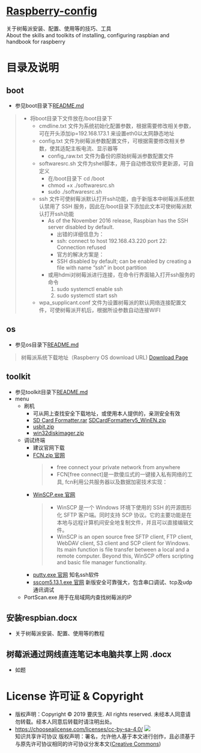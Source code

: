 # [Raspberry-config](https://yaoqs.github.io/Raspberry-config/)
关于树莓派安装、配置、使用等的技巧、工具 \
About the skills and toolkits of installing, configuring raspbian and handbook for raspberry

# 目录及说明
## boot
* 参见boot目录下[README.md ](/boot/README.md)
> * 将boot目录下文件放在/boot目录下
>   * cmdline.txt 文件为系统初始化配置参数，根据需要修改相关参数，可在开头添加ip=192.168.173.1 来设置eth0以太网静态地址
>   * config.txt 文件为树莓派参数配置文件，可根据需要修改相关参数，使其适配主板电流、显示器等
>      * config_raw.txt 文件为备份的原始树莓派参数配置文件
>   * softwaresrc.sh 文件为shell脚本，用于自动修改软件更新源，可自定义
>      * 在/boot目录下 cd /boot
>      * chmod +x ./softwaresrc.sh
>      * sudo ./softwaresrc.sh
>   * ssh 文件可使树莓派默认打开ssh功能，由于新版本中树莓派系统默认禁用了 SSH 服务，因此在/boot目录下添加此文本可使树莓派默认打开ssh功能
>      * As of the November 2016 release, Raspbian has the SSH server disabled by default. 
>        * 出错的详细信息为：
>        * ssh: connect to host 192.168.43.220 port 22: Connection refused
>        * 官方的解决方案是：
>        * SSH disabled by default; can be enabled by creating a file with name “ssh” in boot partition 
>      * 或用hdmi对树莓派进行连接，在命令行界面输入打开ssh服务的命令
>        1. sudo systemctl enable ssh
>        2. sudo systemctl start ssh        
>    * wpa_supplicant.conf 文件为设置树莓派的默认网络连接配置文件，可使树莓派开机后，根据所设参数自动连接WIFI
## os
* 参见os目录下[README.md ](/os/README.md)
> 树莓派系统下载地址（Raspberry OS download URL)
> [Download Page](https://www.raspberrypi.org/downloads/)
## toolkit
* 参见toolkit目录下[README.md ](/toolkit/README.md)
* menu
  * 刷机
    * 可从网上查找安全下载地址，或使用本人提供的，亲测安全有效
    * [SD Card Formatter.rar](https://github.com/yaoqs/Raspberry-config/blob/master/toolkit/%E5%88%B7%E6%9C%BA/SD%20Card%20Formatter.rar) [SDCardFormatterv5_WinEN.zip](https://github.com/yaoqs/Raspberry-config/blob/master/toolkit/%E5%88%B7%E6%9C%BA/SDCardFormatterv5_WinEN.zip)
    * [usbit.zip](https://github.com/yaoqs/Raspberry-config/blob/master/toolkit/%E5%88%B7%E6%9C%BA/usbit.zip)
    * [win32diskimager.zip](https://github.com/yaoqs/Raspberry-config/blob/master/toolkit/%E5%88%B7%E6%9C%BA/win32diskimager-v0.9-binary.zip)
  * 调试终端
    * 建议官网下载
    * [FCN.zip 官网](https://github.com/boywhp/fcn)
      > * free connect your private network from anywhere
      > * FCN[free connect]是一款傻瓜式的一键接入私有网络的工具, fcn利用公共服务器以及数据加密技术实现：
    * [WinSCP.exe 官网](https://winscp.net/eng/index.php) 
      > * WinSCP 是一个 Windows 环境下使用的 SSH 的开源图形化 SFTP 客户端。同时支持 SCP 协议。它的主要功能是在本地与远程计算机间安全地复制文件，并且可以直接编辑文件。 
      > * WinSCP is an open source free SFTP client, FTP client, WebDAV client, S3 client and SCP client for Windows. Its main function is file transfer between a local and a remote computer. Beyond this, WinSCP offers scripting and basic file manager functionality. 
    * [putty.exe 官网](https://www.chiark.greenend.org.uk/~sgtatham/putty/) 知名ssh软件
    * [sscom5.13.1.exe 官网](http://www.daxia.com/) 新版安全可靠强大，包含串口调试、tcp及udp通讯调试
  * PortScan.exe 用于在局域网内查找树莓派的IP

## 安装respbian.docx
* 关于树莓派安装、配置、使用等的教程
## 树莓派通过网线直连笔记本电脑共享上网 .docx
* 如题

# License 许可证 & Copyright
* 版权声明：Copyright © 2019 要庆生. All rights reserved. 未经本人同意请勿转载。经本人同意后转载时请注明出处。
* https://choosealicense.com/licenses/cc-by-sa-4.0/ ![](https://csdnimg.cn/release/phoenix/images/creativecommons/80x15.png)\
知识共享许可协议 版权声明：署名，允许他人基于本文进行创作，且必须基于与原先许可协议相同的许可协议分发本文([Creative Commons](http://creativecommons.org/licenses/by-sa/4.0/ ))
